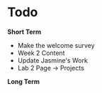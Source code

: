 # Todo

**Short Term**

* Make the welcome survey
* Week 2 Content
* Update Jasmine's Work
* Lab 2 Page -> Projects











**Long Term**